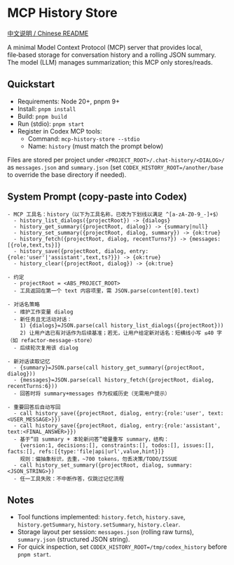 # MCP History Store

[中文说明 / Chinese README](README.zh-CN.md)

A minimal Model Context Protocol (MCP) server that provides local, file‑based storage for conversation history and a rolling JSON summary. The model (LLM) manages summarization; this MCP only stores/reads.

## Quickstart
- Requirements: Node 20+, pnpm 9+
- Install: `pnpm install`
- Build: `pnpm build`
- Run (stdio): `pnpm start`
- Register in Codex MCP tools:
  - Command: `mcp-history-store --stdio`
  - Name: `history` (must match the prompt below)

Files are stored per project under `<PROJECT_ROOT>/.chat-history/<DIALOG>/` as `messages.json` and `summary.json` (set `CODEX_HISTORY_ROOT=/another/base` to override the base directory if needed).

## System Prompt (copy‑paste into Codex)
```text
- MCP 工具名：history（以下为工具名称，已改为下划线以满足 ^[a-zA-Z0-9_-]+$）
  - history_list_dialogs({projectRoot}) -> {dialogs}
  - history_get_summary({projectRoot, dialog}) -> {summary|null}
  - history_set_summary({projectRoot, dialog, summary}) -> {ok:true}
  - history_fetch({projectRoot, dialog, recentTurns?}) -> {messages:[{role,text,ts}]}
  - history_save({projectRoot, dialog, entry:{role:'user'|'assistant',text,ts?}}) -> {ok:true}
  - history_clear({projectRoot, dialog}) -> {ok:true}

- 约定
  - projectRoot = <ABS_PROJECT_ROOT>
  - 工具返回在第一个 text 内容项里，需 JSON.parse(content[0].text)

- 对话名策略
  - 维护工作变量 dialog
  - 新任务且无活动对话：
    1) {dialogs}=JSON.parse(call history_list_dialogs({projectRoot}))
    2) 让用户选已有对话作为后续基准；若无，让用户给定新对话名：短横线小写 ≤40 字（如 refactor-message-store）
  - 后续轮次复用该 dialog

- 新对话读取记忆
  - {summary}=JSON.parse(call history_get_summary({projectRoot, dialog}))
  - {messages}=JSON.parse(call history_fetch({projectRoot, dialog, recentTurns:6}))
  - 回答时将 summary+messages 作为权威历史（无需用户提示）

- 重要回答后自动写回
  - call history_save({projectRoot, dialog, entry:{role:'user', text:<USER_MESSAGE>}})
  - call history_save({projectRoot, dialog, entry:{role:'assistant', text:<FINAL_ANSWER>}})
  - 基于“旧 summary + 本轮新问答”增量重写 summary，结构：
    {version:1, decisions:[], constraints:[], todos:[], issues:[], facts:[], refs:[{type:'file|api|url',value,hint}]}
    规则：偏抽象标识，去重，~700 tokens，勿丢决策/TODO/ISSUE
  - call history_set_summary({projectRoot, dialog, summary:<JSON_STRING>})
  - 任一工具失败：不中断作答，仅跳过记忆流程
```

## Notes
- Tool functions implemented: `history.fetch`, `history.save`, `history.getSummary`, `history.setSummary`, `history.clear`.
- Storage layout per session: `messages.json` (rolling raw turns), `summary.json` (structured JSON string).
- For quick inspection, set `CODEX_HISTORY_ROOT=/tmp/codex_history` before `pnpm start`.

 
